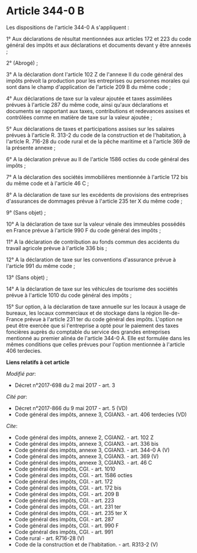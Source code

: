 # Article 344-0 B

Les dispositions de l'article 344-0 A s'appliquent :

1° Aux déclarations de résultat mentionnées aux articles 172 et 223 du code général des impôts et aux déclarations et
documents devant y être annexés ;

2° (Abrogé) ;

3° A la déclaration dont l'article 102 Z de l'annexe II du code général des impôts prévoit la production pour les entreprises
ou personnes morales qui sont dans le champ d'application de l'article 209 B du même code ;

4° Aux déclarations de taxe sur la valeur ajoutée et taxes assimilées prévues à l'article 287 du même code, ainsi qu'aux
déclarations et documents se rapportant aux taxes, contributions et redevances assises et contrôlées comme en matière de taxe
sur la valeur ajoutée ;

5° Aux déclarations de taxes et participations assises sur les salaires prévues à l'article R. 313-2 du code de la
construction et de l'habitation, à l'article R. 716-28 du code rural et de la pêche maritime et à l'article 369 de la
présente annexe ;

6° A la déclaration prévue au II de l'article 1586 octies du code général des impôts ;

7° A la déclaration des sociétés immobilières mentionnée à l'article 172 bis du même code et à l'article 46 C ;

8° A la déclaration de taxe sur les excédents de provisions des entreprises d'assurances de dommages prévue à l'article 235
ter X du même code ;

9° (Sans objet) ;

10° A la déclaration de taxe sur la valeur vénale des immeubles possédés en France prévue à l'article 990 F du code général
des impôts ;

11° A la déclaration de contribution au fonds commun des accidents du travail agricole prévue à l'article 336 bis ;

12° A la déclaration de taxe sur les conventions d'assurance prévue à l'article 991 du même code ;

13° (Sans objet) ;

14° A la déclaration de taxe sur les véhicules de tourisme des sociétés prévue à l'article 1010 du code général des impôts ;

15° Sur option, à la déclaration de taxe annuelle sur les locaux à usage de bureaux, les locaux commerciaux et de stockage
dans la région Ile-de-France prévue à l'article 231 ter du code général des impôts. L'option ne peut être exercée que si
l'entreprise a opté pour le paiement des taxes foncières auprès du comptable du service des grandes entreprises mentionné au
premier alinéa de l'article 344-0 A. Elle est formulée dans les mêmes conditions que celles prévues pour l'option mentionnée
à l'article 406 terdecies.

**Liens relatifs à cet article**

_Modifié par_:

  - Décret n°2017-698 du 2 mai 2017 - art. 3

_Cité par_:

  - Décret n°2017-866 du 9 mai 2017 - art. 5 (VD)
  - Code général des impôts, annexe 3, CGIAN3. - art. 406 terdecies (VD)

_Cite_:

  - Code général des impôts, annexe 2, CGIAN2. - art. 102 Z
  - Code général des impôts, annexe 3, CGIAN3. - art. 336 bis
  - Code général des impôts, annexe 3, CGIAN3. - art. 344-0 A (V)
  - Code général des impôts, annexe 3, CGIAN3. - art. 369 (V)
  - Code général des impôts, annexe 3, CGIAN3. - art. 46 C
  - Code général des impôts, CGI. - art. 1010
  - Code général des impôts, CGI. - art. 1586 octies
  - Code général des impôts, CGI. - art. 172
  - Code général des impôts, CGI. - art. 172 bis
  - Code général des impôts, CGI. - art. 209 B
  - Code général des impôts, CGI. - art. 223
  - Code général des impôts, CGI. - art. 231 ter
  - Code général des impôts, CGI. - art. 235 ter X
  - Code général des impôts, CGI. - art. 287
  - Code général des impôts, CGI. - art. 990 F
  - Code général des impôts, CGI. - art. 991
  - Code rural - art. R716-28 (V)
  - Code de la construction et de l'habitation. - art. R313-2 (V)
